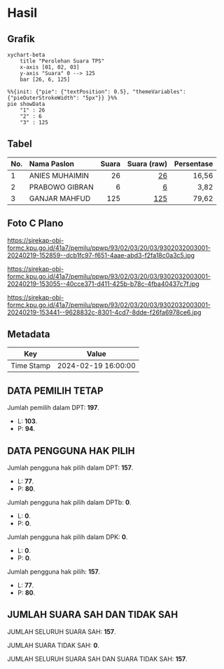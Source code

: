 # Hasil

## Grafik

```mermaid
xychart-beta
    title "Perolehan Suara TPS"
    x-axis [01, 02, 03]
    y-axis "Suara" 0 --> 125
    bar [26, 6, 125]
```

```mermaid
%%{init: {"pie": {"textPosition": 0.5}, "themeVariables": {"pieOuterStrokeWidth": "5px"}} }%%
pie showData
    "1" : 26
    "2" : 6
    "3" : 125
```

## Tabel

| No. | Nama Paslon    | Suara | Suara (raw) | Persentase |
|:--- |:-------------- | -----:| -----------:| ----------:|
| 1   | ANIES MUHAIMIN | 26    | [26][p-1]   | 16,56      |
| 2   | PRABOWO GIBRAN | 6     | [6][p-2]    | 3,82       |
| 3   | GANJAR MAHFUD  | 125   | [125][p-3]  | 79,62      |


[p-1]: https://github.com/gigit-pemilu/pemilu-2024-93-papua-selatan/blob/main/pilpres/hitung-suara/sub/93-papua-selatan/sub/02-boven-digoel/sub/03-waropko/sub/2003-kanggewot/sub/001-tps/sub/paslon-1.txt
[p-2]: https://github.com/gigit-pemilu/pemilu-2024-93-papua-selatan/blob/main/pilpres/hitung-suara/sub/93-papua-selatan/sub/02-boven-digoel/sub/03-waropko/sub/2003-kanggewot/sub/001-tps/sub/paslon-2.txt
[p-3]: https://github.com/gigit-pemilu/pemilu-2024-93-papua-selatan/blob/main/pilpres/hitung-suara/sub/93-papua-selatan/sub/02-boven-digoel/sub/03-waropko/sub/2003-kanggewot/sub/001-tps/sub/paslon-3.txt

## Foto C Plano

https://sirekap-obj-formc.kpu.go.id/41a7/pemilu/ppwp/93/02/03/20/03/9302032003001-20240219-152859--dcb1fc97-f651-4aae-abd3-f2fa18c0a3c5.jpg

https://sirekap-obj-formc.kpu.go.id/41a7/pemilu/ppwp/93/02/03/20/03/9302032003001-20240219-153055--40cce371-d411-425b-b78c-4fba40437c7f.jpg

https://sirekap-obj-formc.kpu.go.id/41a7/pemilu/ppwp/93/02/03/20/03/9302032003001-20240219-153441--9628832c-8301-4cd7-8dde-f26fa6978ce6.jpg


## Metadata

| Key        | Value               |
| ---------- | ------------------- |
| Time Stamp | 2024-02-19 16:00:00 |


## DATA PEMILIH TETAP

Jumlah pemilih dalam DPT: **197**.
 * L: **103**.
 * P: **94**.

## DATA PENGGUNA HAK PILIH

Jumlah pengguna hak pilih dalam DPT: **157**.
 * L: **77**.
 * P: **80**.

Jumlah pengguna hak pilih dalam DPTb: **0**.
 * L: **0**.
 * P: **0**.

Jumlah pengguna hak pilih dalam DPK: **0**.
 * L: **0**.
 * P: **0**.

Jumlah pengguna hak pilih: **157**.
 * L: **77**.
 * P: **80**.

## JUMLAH SUARA SAH DAN TIDAK SAH

JUMLAH SELURUH SUARA SAH: **157**.

JUMLAH SUARA TIDAK SAH: **0**.

JUMLAH SELURUH SUARA SAH DAN SUARA TIDAK SAH: **157**.


